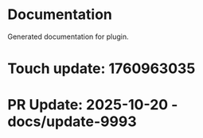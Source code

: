 # Documentation

Generated documentation for plugin.

# Touch update: 1760963035

# PR Update: 2025-10-20 - docs/update-9993
